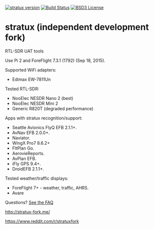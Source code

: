 [![stratux version](https://img.shields.io/github/tag/stratux-fork/stratux.svg?style=flat&label=stratux)](https://github.com/stratux-fork/stratux/releases)
[![Build Status](http://circleci-badges-max.herokuapp.com/img/stratux-fork/stratux/master?token=:circle-ci-token)](https://circleci.com/gh/stratux-fork/stratux/tree/stratux)
[![BSD3 License](http://img.shields.io/badge/license-BSD3-brightgreen.svg)](https://tldrlegal.com/license/bsd-3-clause-license-%28revised%29)
# stratux (independent development fork)
RTL-SDR UAT tools


Use Pi 2 and ForeFlight 7.3.1 (1792) (Sep 18, 2015).


Supported WiFi adapters:
* Edimax EW-7811Un

Tested RTL-SDR:
* NooElec NESDR Nano 2 (best)
* NooElec NESDR Mini 2
* Generic R820T (degraded performance)

Apps with stratux recognition/support:
* Seattle Avionics FlyQ EFB 2.1.1+.
* AvNav EFB 2.0.0+.
* Naviator.
* WingX Pro7 8.6.2+
* FltPlan Go.
* AerovieReports.
* AvPlan EFB.
* iFly GPS 9.4+.
* DroidEFB 2.1.1+.

Tested weather/traffic displays:
* ForeFlight 7+ - weather, traffic, AHRS.
* Avare

Questions?  [See the FAQ](https://github.com/stratux-fork/stratux/wiki/FAQ)

http://stratux-fork.me/

https://www.reddit.com/r/stratuxfork
